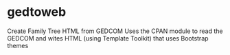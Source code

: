 # gedtoweb
Create Family Tree HTML from GEDCOM
Uses the CPAN module to read the GEDCOM and wites HTML (using Template Toolkit) that uses Bootstrap themes
